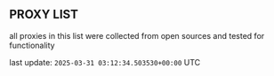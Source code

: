## PROXY LIST

all proxies in this list were collected from open sources and tested for functionality

last update: `2025-03-31 03:12:34.503530+00:00` UTC